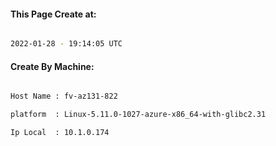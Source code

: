
   
#### This Page Create at:

```bash

2022-01-28 - 19:14:05 UTC

```

#### Create By Machine:

```bash

Host Name : fv-az131-822

platform  : Linux-5.11.0-1027-azure-x86_64-with-glibc2.31

Ip Local  : 10.1.0.174

```

